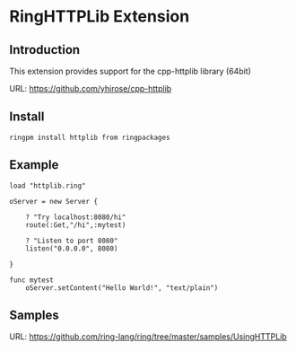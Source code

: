 # RingHTTPLib Extension

## Introduction

This extension provides support for the cpp-httplib library (64bit)

URL: https://github.com/yhirose/cpp-httplib

## Install

	ringpm install httplib from ringpackages

## Example

	load "httplib.ring"

	oServer = new Server {

		? "Try localhost:8080/hi"
		route(:Get,"/hi",:mytest)

		? "Listen to port 8080"
		listen("0.0.0.0", 8080)

	}

	func mytest 
		oServer.setContent("Hello World!", "text/plain")

## Samples

URL: https://github.com/ring-lang/ring/tree/master/samples/UsingHTTPLib